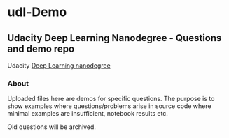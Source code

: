 # udl-Demo

## Udacity Deep Learning Nanodegree - Questions and demo repo
Udacity [Deep Learning nanodegree](https://udacity.com/course/deep-learning-nanodegree--nd101)

### About
Uploaded files here are demos for specific questions. The purpose is to show examples where questions/problems arise in source code where minimal examples are insufficient, notebook results etc.

Old questions will be archived.
